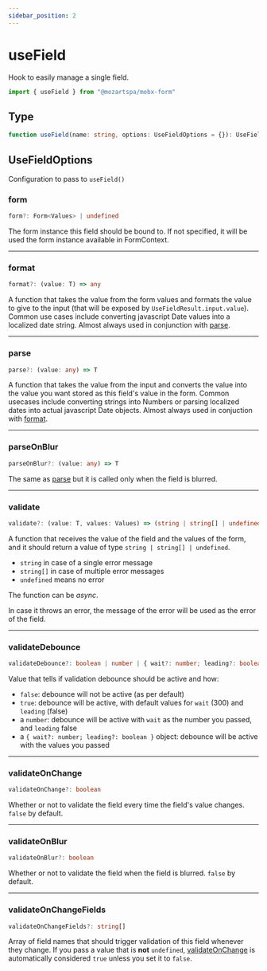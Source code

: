 ```yaml
---
sidebar_position: 2
---
```


# useField

Hook to easily manage a single field.

```typescript
import { useField } from "@mozartspa/mobx-form"
```

## Type

```typescript
function useField(name: string, options: UseFieldOptions = {}): UseFieldResult
```

## UseFieldOptions

Configuration to pass to `useField()`

### form

```typescript
form?: Form<Values> | undefined
```

The form instance this field should be bound to. If not specified, it will be used the form instance available in FormContext.

---

### format

```typescript
format?: (value: T) => any
```

A function that takes the value from the form values and formats the value to give to the input (that will be exposed by `UseFieldResult.input.value`). Common use cases include converting javascript Date values into a localized date string. Almost always used in conjunction with [parse](#parse).

---

### parse

```typescript
parse?: (value: any) => T
```

A function that takes the value from the input and converts the value into the value you want stored as this field's value in the form. Common usecases include converting strings into Numbers or parsing localized dates into actual javascript Date objects. Almost always used in conjuction with [format](#format).

---

### parseOnBlur

```typescript
parseOnBlur?: (value: any) => T
```

The same as [parse](#parse) but it is called only when the field is blurred.

---

### validate

```typescript
validate?: (value: T, values: Values) => (string | string[] | undefined) | Promise<string | string[] | undefined>
```

A function that receives the value of the field and the values of the form, and it should return a value of type `string | string[] | undefined`.

- `string` in case of a single error message
- `string[]` in case of multiple error messages
- `undefined` means no error

The function can be _async_.

In case it throws an error, the message of the error will be used as the error of the field.

---

### validateDebounce

```typescript
validateDebounce?: boolean | number | { wait?: number; leading?: boolean }
```

Value that tells if validation debounce should be active and how:

- `false`: debounce will not be active (as per default)
- `true`: debounce will be active, with default values for `wait` (300) and `leading` (false)
- a `number`: debounce will be active with `wait` as the number you passed, and `leading` false
- a `{ wait?: number; leading?: boolean }` object: debounce will be active with the values you passed

---

### validateOnChange

```typescript
validateOnChange?: boolean
```

Whether or not to validate the field every time the field's value changes. `false` by default.

---

### validateOnBlur

```typescript
validateOnBlur?: boolean
```

Whether or not to validate the field when the field is blurred. `false` by default.

---

### validateOnChangeFields

```typescript
validateOnChangeFields?: string[]
```

Array of field names that should trigger validation of this field whenever they change. If you pass a value that is **not** `undefined`, [validateOnChange](#validateonchange) is automatically considered `true` unless you set it to `false`.
